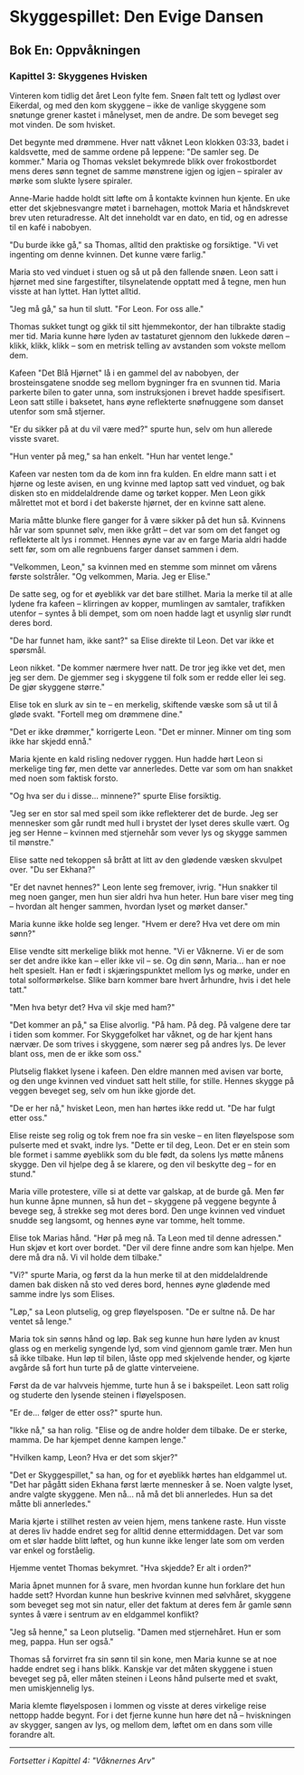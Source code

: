 # Skyggespillet: Den Evige Dansen
## Bok En: Oppvåkningen

### Kapittel 3: Skyggenes Hvisken

Vinteren kom tidlig det året Leon fylte fem. Snøen falt tett og lydløst over Eikerdal, og med den kom skyggene – ikke de vanlige skyggene som snøtunge grener kastet i månelyset, men de andre. De som beveget seg mot vinden. De som hvisket.

Det begynte med drømmene. Hver natt våknet Leon klokken 03:33, badet i kaldsvette, med de samme ordene på leppene: "De samler seg. De kommer." Maria og Thomas vekslet bekymrede blikk over frokostbordet mens deres sønn tegnet de samme mønstrene igjen og igjen – spiraler av mørke som slukte lysere spiraler.

Anne-Marie hadde holdt sitt løfte om å kontakte kvinnen hun kjente. En uke etter det skjebnesvangre møtet i barnehagen, mottok Maria et håndskrevet brev uten returadresse. Alt det inneholdt var en dato, en tid, og en adresse til en kafé i nabobyen.

"Du burde ikke gå," sa Thomas, alltid den praktiske og forsiktige. "Vi vet ingenting om denne kvinnen. Det kunne være farlig."

Maria sto ved vinduet i stuen og så ut på den fallende snøen. Leon satt i hjørnet med sine fargestifter, tilsynelatende opptatt med å tegne, men hun visste at han lyttet. Han lyttet alltid.

"Jeg må gå," sa hun til slutt. "For Leon. For oss alle."

Thomas sukket tungt og gikk til sitt hjemmekontor, der han tilbrakte stadig mer tid. Maria kunne høre lyden av tastaturet gjennom den lukkede døren – klikk, klikk, klikk – som en metrisk telling av avstanden som vokste mellom dem.

Kafeen "Det Blå Hjørnet" lå i en gammel del av nabobyen, der brosteinsgatene snodde seg mellom bygninger fra en svunnen tid. Maria parkerte bilen to gater unna, som instruksjonen i brevet hadde spesifisert. Leon satt stille i baksetet, hans øyne reflekterte snøfnuggene som danset utenfor som små stjerner.

"Er du sikker på at du vil være med?" spurte hun, selv om hun allerede visste svaret.

"Hun venter på meg," sa han enkelt. "Hun har ventet lenge."

Kafeen var nesten tom da de kom inn fra kulden. En eldre mann satt i et hjørne og leste avisen, en ung kvinne med laptop satt ved vinduet, og bak disken sto en middelaldrende dame og tørket kopper. Men Leon gikk målrettet mot et bord i det bakerste hjørnet, der en kvinne satt alene.

Maria måtte blunke flere ganger for å være sikker på det hun så. Kvinnens hår var som spunnet sølv, men ikke grått – det var som om det fanget og reflekterte alt lys i rommet. Hennes øyne var av en farge Maria aldri hadde sett før, som om alle regnbuens farger danset sammen i dem.

"Velkommen, Leon," sa kvinnen med en stemme som minnet om vårens første solstråler. "Og velkommen, Maria. Jeg er Elise."

De satte seg, og for et øyeblikk var det bare stillhet. Maria la merke til at alle lydene fra kafeen – klirringen av kopper, mumlingen av samtaler, trafikken utenfor – syntes å bli dempet, som om noen hadde lagt et usynlig slør rundt deres bord.

"De har funnet ham, ikke sant?" sa Elise direkte til Leon. Det var ikke et spørsmål.

Leon nikket. "De kommer nærmere hver natt. De tror jeg ikke vet det, men jeg ser dem. De gjemmer seg i skyggene til folk som er redde eller lei seg. De gjør skyggene større."

Elise tok en slurk av sin te – en merkelig, skiftende væske som så ut til å gløde svakt. "Fortell meg om drømmene dine."

"Det er ikke drømmer," korrigerte Leon. "Det er minner. Minner om ting som ikke har skjedd ennå."

Maria kjente en kald risling nedover ryggen. Hun hadde hørt Leon si merkelige ting før, men dette var annerledes. Dette var som om han snakket med noen som faktisk forsto.

"Og hva ser du i disse... minnene?" spurte Elise forsiktig.

"Jeg ser en stor sal med speil som ikke reflekterer det de burde. Jeg ser mennesker som går rundt med hull i brystet der lyset deres skulle vært. Og jeg ser Henne – kvinnen med stjernehår som vever lys og skygge sammen til mønstre."

Elise satte ned tekoppen så brått at litt av den glødende væsken skvulpet over. "Du ser Ekhana?"

"Er det navnet hennes?" Leon lente seg fremover, ivrig. "Hun snakker til meg noen ganger, men hun sier aldri hva hun heter. Hun bare viser meg ting – hvordan alt henger sammen, hvordan lyset og mørket danser."

Maria kunne ikke holde seg lenger. "Hvem er dere? Hva vet dere om min sønn?"

Elise vendte sitt merkelige blikk mot henne. "Vi er Våknerne. Vi er de som ser det andre ikke kan – eller ikke vil – se. Og din sønn, Maria... han er noe helt spesielt. Han er født i skjæringspunktet mellom lys og mørke, under en total solformørkelse. Slike barn kommer bare hvert århundre, hvis i det hele tatt."

"Men hva betyr det? Hva vil skje med ham?"

"Det kommer an på," sa Elise alvorlig. "På ham. På deg. På valgene dere tar i tiden som kommer. For Skyggefolket har våknet, og de har kjent hans nærvær. De som trives i skyggene, som nærer seg på andres lys. De lever blant oss, men de er ikke som oss."

Plutselig flakket lysene i kafeen. Den eldre mannen med avisen var borte, og den unge kvinnen ved vinduet satt helt stille, for stille. Hennes skygge på veggen beveget seg, selv om hun ikke gjorde det.

"De er her nå," hvisket Leon, men han hørtes ikke redd ut. "De har fulgt etter oss."

Elise reiste seg rolig og tok frem noe fra sin veske – en liten fløyelspose som pulserte med et svakt, indre lys. "Dette er til deg, Leon. Det er en stein som ble formet i samme øyeblikk som du ble født, da solens lys møtte månens skygge. Den vil hjelpe deg å se klarere, og den vil beskytte deg – for en stund."

Maria ville protestere, ville si at dette var galskap, at de burde gå. Men før hun kunne åpne munnen, så hun det – skyggene på veggene begynte å bevege seg, å strekke seg mot deres bord. Den unge kvinnen ved vinduet snudde seg langsomt, og hennes øyne var tomme, helt tomme.

Elise tok Marias hånd. "Hør på meg nå. Ta Leon med til denne adressen." Hun skjøv et kort over bordet. "Der vil dere finne andre som kan hjelpe. Men dere må dra nå. Vi vil holde dem tilbake."

"Vi?" spurte Maria, og først da la hun merke til at den middelaldrende damen bak disken nå sto ved deres bord, hennes øyne glødende med samme indre lys som Elises.

"Løp," sa Leon plutselig, og grep fløyelsposen. "De er sultne nå. De har ventet så lenge."

Maria tok sin sønns hånd og løp. Bak seg kunne hun høre lyden av knust glass og en merkelig syngende lyd, som vind gjennom gamle trær. Men hun så ikke tilbake. Hun løp til bilen, låste opp med skjelvende hender, og kjørte avgårde så fort hun turte på de glatte vinterveiene.

Først da de var halvveis hjemme, turte hun å se i bakspeilet. Leon satt rolig og studerte den lysende steinen i fløyelsposen.

"Er de... følger de etter oss?" spurte hun.

"Ikke nå," sa han rolig. "Elise og de andre holder dem tilbake. De er sterke, mamma. De har kjempet denne kampen lenge."

"Hvilken kamp, Leon? Hva er det som skjer?"

"Det er Skyggespillet," sa han, og for et øyeblikk hørtes han eldgammel ut. "Det har pågått siden Ekhana først lærte mennesker å se. Noen valgte lyset, andre valgte skyggene. Men nå... nå må det bli annerledes. Hun sa det måtte bli annerledes."

Maria kjørte i stillhet resten av veien hjem, mens tankene raste. Hun visste at deres liv hadde endret seg for alltid denne ettermiddagen. Det var som om et slør hadde blitt løftet, og hun kunne ikke lenger late som om verden var enkel og forståelig.

Hjemme ventet Thomas bekymret. "Hva skjedde? Er alt i orden?"

Maria åpnet munnen for å svare, men hvordan kunne hun forklare det hun hadde sett? Hvordan kunne hun beskrive kvinnen med sølvhåret, skyggene som beveget seg mot sin natur, eller det faktum at deres fem år gamle sønn syntes å være i sentrum av en eldgammel konflikt?

"Jeg så henne," sa Leon plutselig. "Damen med stjernehåret. Hun er som meg, pappa. Hun ser også."

Thomas så forvirret fra sin sønn til sin kone, men Maria kunne se at noe hadde endret seg i hans blikk. Kanskje var det måten skyggene i stuen beveget seg på, eller måten steinen i Leons hånd pulserte med et svakt, men umiskjennelig lys.

Maria klemte fløyelsposen i lommen og visste at deres virkelige reise nettopp hadde begynt. For i det fjerne kunne hun høre det nå – hviskningen av skygger, sangen av lys, og mellom dem, løftet om en dans som ville forandre alt.

---

*Fortsetter i Kapittel 4: "Våknernes Arv"*
